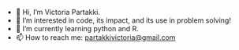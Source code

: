 - 👋 Hi, I’m Victoria Partakki.
- 👀 I’m interested in code, its impact, and its use in problem solving! 
- 🌱 I’m currently learning python and R.
- 📫 How to reach me: partakkivictoria@gmail.com 

<!---
vpartakki/vpartakki is a ✨ special ✨ repository because its `README.md` (this file) appears on your GitHub profile.
You can click the Preview link to take a look at your changes.
--->
